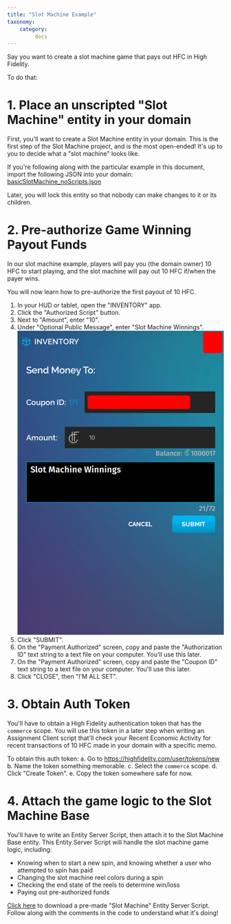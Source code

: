 ```yaml
---
title: "Slot Machine Example"
taxonomy:
    category:
         docs
---
```


Say you want to create a slot machine game that pays out HFC in High Fidelity.

To do that:

# 1. Place an unscripted "Slot Machine" entity in your domain
First, you'll want to create a Slot Machine entity in your domain. This is the first step of the Slot Machine project, and is the most open-ended! It's up to you to decide what a "slot machine" looks like.

If you're following along with the particular example in this document, import the following JSON into your domain: [basicSlotMachine_noScripts.json](./basicSlotMachine_noScripts.json)

Later, you will lock this entity so that nobody can make changes to it or its children.

# 2. Pre-authorize Game Winning Payout Funds
In our slot machine example, players will pay you (the domain owner) 10 HFC to start playing, and the slot machine will pay out 10 HFC if/when the payer wins.

You will now learn how to pre-authorize the first payout of 10 HFC.

1. In your HUD or tablet, open the "INVENTORY" app.
2. Click the "Authorized Script" button.
3. Next to "Amount", enter "10".
4. Under "Optional Public Message", enter "Slot Machine Winnings".
    ![](./images/preAuth01.png)
5. Click "SUBMIT".
6. On the "Payment Authorized" screen, copy and paste the "Authorization ID" text string to a text file on your computer. You'll use this later.
7. On the "Payment Authorized" screen, copy and paste the "Coupon ID" text string to a text file on your computer. You'll use this later.
8. Click "CLOSE", then "I'M ALL SET".

# 3. Obtain Auth Token
You'll have to obtain a High Fidelity authentication token that has the `commerce` scope. You will use this token in a later step when writing an Assignment Client script that'll check your Recent Economic Activity for recent transactions of 10 HFC made in your domain with a specific memo.

To obtain this auth token:
    a. Go to https://highfidelity.com/user/tokens/new
    b. Name the token something memorable.
    c. Select the `commerce` scope.
    d. Click "Create Token".
    e. Copy the token somewhere safe for now.

# 4. Attach the game logic to the Slot Machine Base
You'll have to write an Entity Server Script, then attach it to the Slot Machine Base entity. This Entity Server Script will handle the slot machine game logic, including:
* Knowing when to start a new spin, and knowing whether a user who attempted to spin has paid
* Changing the slot machine reel colors during a spin
* Checking the end state of the reels to determine win/loss
* Paying out pre-authorized funds

[Click here](./slotMachineEntityServerScript.js) to download a pre-made "Slot Machine" Entity Server Script. Follow along with the comments in the code to understand what it's doing!